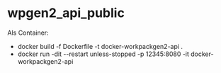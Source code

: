 # wpgen2_api_public

Als Container:
 - docker build -f Dockerfile -t docker-workpackgen2-api .
 - docker run -dit --restart unless-stopped -p 12345:8080 -it docker-workpackgen2-api

